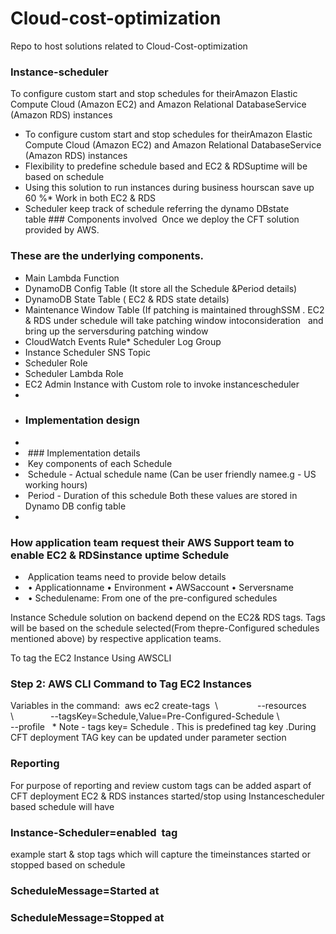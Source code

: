 # Cloud-cost-optimization
Repo to host solutions related to Cloud-Cost-optimization


### Instance-scheduler 
To configure custom start and stop schedules for theirAmazon Elastic Compute Cloud (Amazon EC2) and Amazon Relational DatabaseService (Amazon RDS) instances 
* To configure custom start and stop schedules for theirAmazon Elastic Compute Cloud (Amazon EC2) and Amazon Relational DatabaseService (Amazon RDS) instances
* Flexibility to predefine schedule based and EC2 & RDSuptime will be based on schedule 
* Using this solution to run instances during business hourscan save up 60 %* Work in both EC2 & RDS 
*  Scheduler keep track of schedule referring the dynamo DBstate table ### Components involved  Once we deploy the CFT solution provided by AWS. 

###  These are the underlying components. 

* Main Lambda Function 
* DynamoDB Config Table (It store all the Schedule &Period details)
* DynamoDB State Table ( EC2 & RDS state details)
* Maintenance Window Table (If patching is maintained throughSSM . 
  EC2 & RDS under schedule will take patching window intoconsideration   and bring up the serversduring patching window
* CloudWatch Events Rule* Scheduler Log Group
* Instance Scheduler SNS Topic
* Scheduler Role  
* Scheduler Lambda Role 
* EC2 Admin Instance with Custom role to invoke instancescheduler   
* 
* ### Implementation design   
* 
*  ### Implementation details  
*  Key components of each Schedule  
*  Schedule - Actual schedule name (Can be user friendly namee.g - US working hours)
*  Period - Duration of this schedule Both these values are stored in Dynamo DB config table   
*  
### How application team request their AWS Support team to enable EC2 & RDSinstance uptime Schedule  
*  Application teams need to provide below details  
*  • Applicationname   • Environment    • AWSaccount       • Serversname
*  • Schedulename: From one of the pre-configured schedules

Instance Schedule solution on backend depend on the EC2& RDS tags.
Tags will be based on the schedule selected(From thepre-Configured schedules mentioned above) by respective application teams.   


To tag the EC2 Instance Using AWSCLI   
### Step 2: AWS CLI Command to Tag EC2 Instances  
Variables in the command: 
   aws ec2 create-tags  \               
--resources <recource id> \               
--tagsKey=Schedule,Value=Pre-Configured-Schedule \                 
--profile  <xyx> * Note - tags key= Schedule . This is predefined tag key .During CFT deployment TAG key can be updated under parameter section
  
  ### Reporting 
  For purpose of reporting and review custom tags can be added aspart of CFT deployment EC2 & RDS instances started/stop using Instancescheduler based schedule will have
  ### Instance-Scheduler=enabled  tag 
  example start & stop tags which will capture the timeinstances started or stopped based on schedule
  ### ScheduleMessage=Started at 
  ### ScheduleMessage=Stopped at 
  
